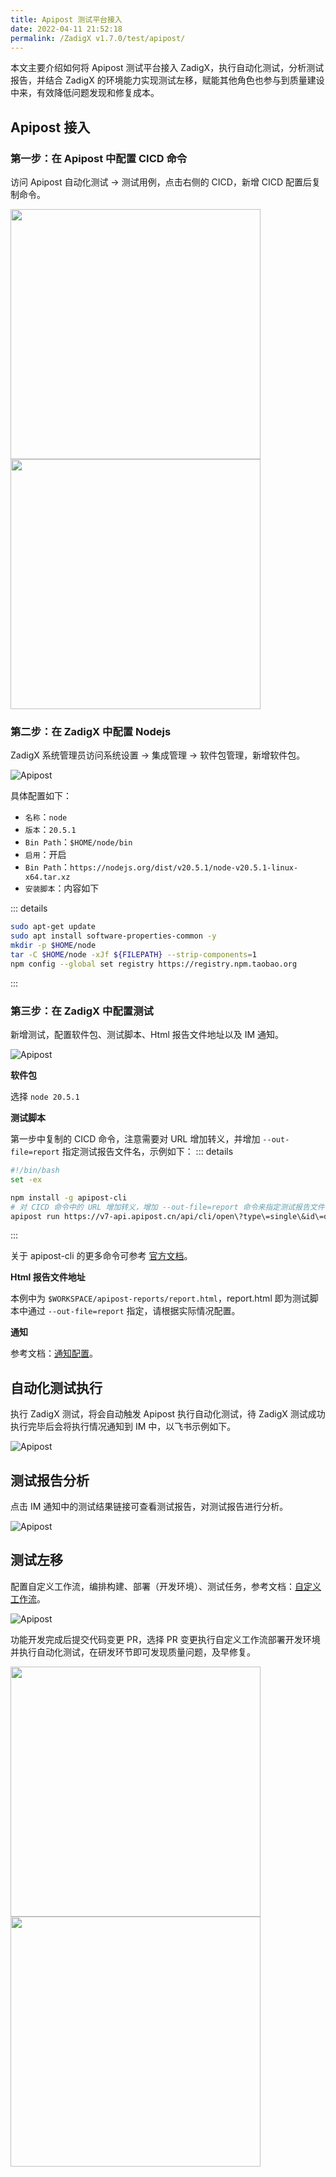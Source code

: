 ```yaml
---
title: Apipost 测试平台接入
date: 2022-04-11 21:52:18
permalink: /ZadigX v1.7.0/test/apipost/
---
```


本文主要介绍如何将 Apipost 测试平台接入 ZadigX，执行自动化测试，分析测试报告，并结合 ZadigX 的环境能力实现测试左移，赋能其他角色也参与到质量建设中来，有效降低问题发现和修复成本。

## Apipost 接入

### 第一步：在 Apipost 中配置 CICD 命令

访问 Apipost 自动化测试 -> 测试用例，点击右侧的 CICD，新增 CICD 配置后复制命令。

<img src="./_images/apipost_demo_cmd.png" width="400">
<img src="./_images/apipost_demo_cmd_1.png" width="400">

### 第二步：在 ZadigX 中配置 Nodejs

ZadigX 系统管理员访问系统设置 -> 集成管理 -> 软件包管理，新增软件包。

![Apipost](./_images/add_node_for_testdemo.png)

具体配置如下：
- `名称`：`node`
- `版本`：`20.5.1`
- `Bin Path`：`$HOME/node/bin`
- `启用`：开启
- `Bin Path`：`https://nodejs.org/dist/v20.5.1/node-v20.5.1-linux-x64.tar.xz`
- `安装脚本`：内容如下

::: details
``` bash
sudo apt-get update
sudo apt install software-properties-common -y
mkdir -p $HOME/node 
tar -C $HOME/node -xJf ${FILEPATH} --strip-components=1 
npm config --global set registry https://registry.npm.taobao.org
```
:::

### 第三步：在 ZadigX 中配置测试

新增测试，配置软件包、测试脚本、Html 报告文件地址以及 IM 通知。

![Apipost](./_images/apipost_demo_2.png)

**软件包**

选择 `node 20.5.1`

**测试脚本**

第一步中复制的 CICD 命令，注意需要对 URL 增加转义，并增加 `--out-file=report` 指定测试报告文件名，示例如下：
::: details
``` bash
#!/bin/bash
set -ex

npm install -g apipost-cli
# 对 CICD 命令中的 URL 增加转义，增加 --out-file=report 命令来指定测试报告文件
apipost run https://v7-api.apipost.cn/api/cli/open\?type\=single\&id\=d9332a2c-957a-404e-a2a9-85379960c3f6\&token\=tffv8250lpthq20ehc885s5qyprfn4i5 -r html -n 1 --delay-request 0 --out-file=report
```
:::

关于 apipost-cli 的更多命令可参考 [官方文档](https://socket.dev/npm/package/apipost-cli/overview/1.0.6)。

**Html 报告文件地址**

本例中为 `$WORKSPACE/apipost-reports/report.html`，report.html 即为测试脚本中通过 `--out-file=report` 指定，请根据实际情况配置。

**通知**

参考文档：[通知配置](/ZadigX%20v1.7.0/project/test/#通知配置)。

## 自动化测试执行

执行 ZadigX 测试，将会自动触发 Apipost 执行自动化测试，待 ZadigX 测试成功执行完毕后会将执行情况通知到 IM 中，以飞书示例如下。

![Apipost](./_images/apipost_im_demo.png)

## 测试报告分析

点击 IM 通知中的测试结果链接可查看测试报告，对测试报告进行分析。

![Apipost](./_images/apipost_im_demo_1.png)

## 测试左移

配置自定义工作流，编排构建、部署（开发环境）、测试任务，参考文档：[自定义工作流](/ZadigX%20v1.7.0/project/common-workflow/)。

![Apipost](./_images/apipost_left_test_demo_0.png)

功能开发完成后提交代码变更 PR，选择 PR 变更执行自定义工作流部署开发环境并执行自动化测试，在研发环节即可发现质量问题，及早修复。

<img src="./_images/apipost_left_test_demo_2.png" width="400">
<img src="./_images/apipost_left_test_demo.png" width="400">
